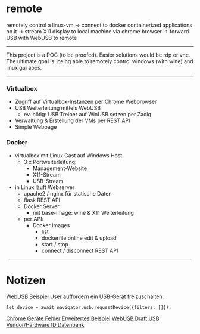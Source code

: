 # remote
remotely control a linux-vm -> connect to docker containerized applications on it -> stream X11 display to local machine via chrome browser -> forward USB with WebUSB to remote

---

This project is a POC (to be proofed). Easier solutions would be rdp or vnc.
The ultimate goal is: being able to remotely control windows (with wine) and linux gui apps.

---

### Virtualbox
* Zugriff auf Virtualbox-Instanzen per Chrome Webbrowser
* USB Weiterleitung mittels WebUSB
    * ev. nötig: USB Treiber auf WinUSB setzen per Zadig
* Verwaltung & Erstellung der VMs per REST API
* Simple Webpage

### Docker
* virtualbox mit Linux Gast auf Windows Host
    * 3 x Portweiterleitung:
        * Management-Website
        * X11-Stream
        * USB-Stream
* in Linux läuft Webserver
    * apache2 / nginx für statische Daten
    * flask REST API
    * Docker Server
        * mit base-image: wine & X11 Weiterleitung
    * per API:
        * Docker Images
            * list
            * dockerfile online edit & upload
            * start / stop
            * connect / disconnect
    REST API
---

# Notizen
[WebUSB Beispiel](https://medium.com/@gendor/connecting-to-usb-devices-with-your-browser-d433a6df6f2)
User auffordern ein USB-Gerät freizuschalten:

    let device = await navigator.usb.requestDevice({filters: []});

[Chrome Geräte Fehler](chrome://device-log)
[Erweitertes Beispiel](https://www.visuality.pl/posts/webusb-bridge-between-usb-devices-and-web-browsers)
[WebUSB Draft](https://wicg.github.io/webusb/)
[USB Vendor/Hardware ID Datenbank](https://devicehunt.com/view/type/usb/vendor/10C4/device/EA60)

